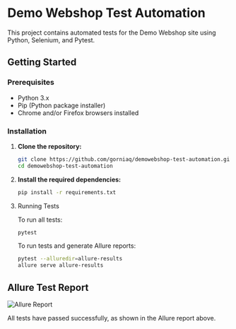# Demo Webshop Test Automation

This project contains automated tests for the Demo Webshop site using Python, Selenium, and Pytest.

## Getting Started

### Prerequisites

- Python 3.x
- Pip (Python package installer)
- Chrome and/or Firefox browsers installed

### Installation

1. **Clone the repository:**
   ```bash
   git clone https://github.com/gorniaq/demowebshop-test-automation.git
   cd demowebshop-test-automation
   
2. **Install the required dependencies:**
   ```bash
   pip install -r requirements.txt

3. Running Tests

   To run all tests:
      ```bash
      pytest
      ```
   To run tests and generate Allure reports:
      ```bash
      pytest --alluredir=allure-results
      allure serve allure-results
      ```
## Allure Test Report
![Allure Report](https://i.imgur.com/fPy5Ush.png)

All tests have passed successfully, as shown in the Allure report above.